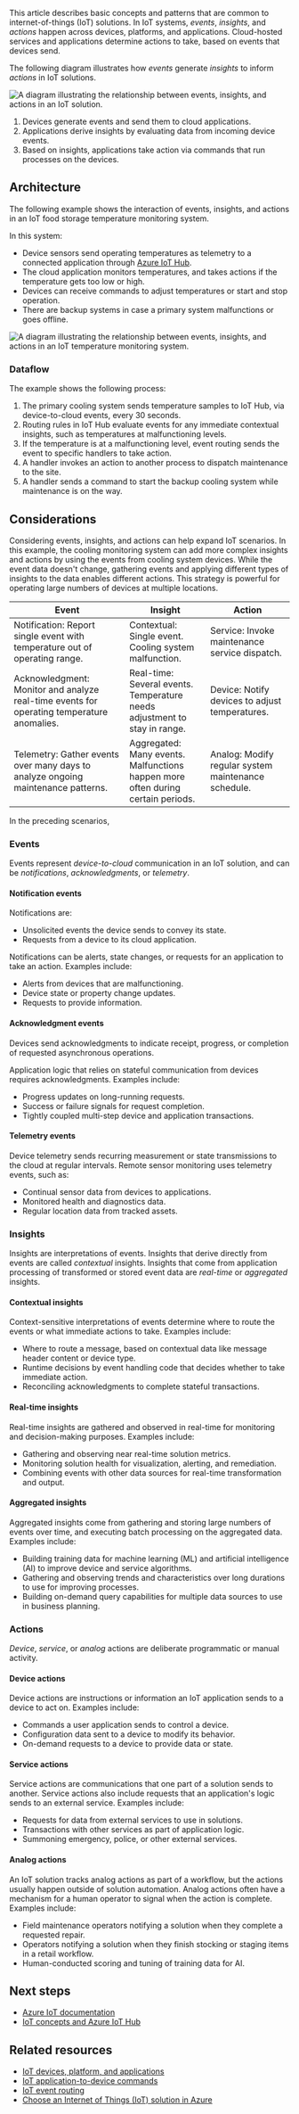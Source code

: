 This article describes basic concepts and patterns that are common to internet-of-things (IoT) solutions. In IoT systems, *events*, *insights*, and *actions* happen across devices, platforms, and applications. Cloud-hosted services and applications determine actions to take, based on events that devices send.

The following diagram illustrates how *events* generate *insights* to inform *actions* in IoT solutions.

![A diagram illustrating the relationship between events, insights, and actions in an IoT solution.](media/devices-events-insights.svg)

1. Devices generate events and send them to cloud applications.
1. Applications derive insights by evaluating data from incoming device events.
1. Based on insights, applications take action via commands that run processes on the devices.

## Architecture

The following example shows the interaction of events, insights, and actions in an IoT food storage temperature monitoring system.

In this system:

- Device sensors send operating temperatures as telemetry to a connected application through [Azure IoT Hub](https://azure.microsoft.com/services/iot-hub).
- The cloud application monitors temperatures, and takes actions if the temperature gets too low or high.
- Devices can receive commands to adjust temperatures or start and stop operation.
- There are backup systems in case a primary system malfunctions or goes offline.

![A diagram illustrating the relationship between events, insights, and actions in an IoT temperature monitoring system.](media/events-insights-actions.svg)

### Dataflow

The example shows the following process:

1. The primary cooling system sends temperature samples to IoT Hub, via device-to-cloud events, every 30 seconds.
1. Routing rules in IoT Hub evaluate events for any immediate contextual insights, such as temperatures at malfunctioning levels.
1. If the temperature is at a malfunctioning level, event routing sends the event to specific handlers to take action.
1. A handler invokes an action to another process to dispatch maintenance to the site.
1. A handler sends a command to start the backup cooling system while maintenance is on the way.

## Considerations

Considering events, insights, and actions can help expand IoT scenarios. In this example, the cooling monitoring system can add more complex insights and actions by using the events from cooling system devices. While the event data doesn't change, gathering events and applying different types of insights to the data enables different actions. This strategy is powerful for operating large numbers of devices at multiple locations.

|Event|Insight|Action
|---|---|---|
|Notification: Report single event with temperature out of operating range.|Contextual: Single event.<br />Cooling system malfunction.|Service: Invoke maintenance service dispatch.|
|Acknowledgment: Monitor and analyze real-time events for operating temperature anomalies.|Real-time: Several events.<br />Temperature needs adjustment to stay in range.|Device: Notify devices to adjust temperatures.|
|Telemetry: Gather events over many days to analyze ongoing maintenance patterns.|Aggregated: Many events.<br />Malfunctions happen more often during certain periods.|Analog: Modify regular system maintenance schedule.|

In the preceding scenarios, 

### Events

Events represent *device-to-cloud* communication in an IoT solution, and can be *notifications*, *acknowledgments*, or *telemetry*.

#### Notification events

Notifications are:

- Unsolicited events the device sends to convey its state.
- Requests from a device to its cloud application.

Notifications can be alerts, state changes, or requests for an application to take an action. Examples include:

- Alerts from devices that are malfunctioning.
- Device state or property change updates.
- Requests to provide information.

#### Acknowledgment events

Devices send acknowledgments to indicate receipt, progress, or completion of requested asynchronous operations.

Application logic that relies on stateful communication from devices requires acknowledgments. Examples include:

- Progress updates on long-running requests.
- Success or failure signals for request completion.
- Tightly coupled multi-step device and application transactions.

#### Telemetry events

Device telemetry sends recurring measurement or state transmissions to the cloud at regular intervals. Remote sensor monitoring uses telemetry events, such as:

- Continual sensor data from devices to applications.
- Monitored health and diagnostics data.
- Regular location data from tracked assets.

### Insights

Insights are interpretations of events. Insights that derive directly from events are called *contextual* insights. Insights that come from application processing of transformed or stored event data are *real-time* or *aggregated* insights.

#### Contextual insights

Context-sensitive interpretations of events determine where to route the events or what immediate actions to take. Examples include:

- Where to route a message, based on contextual data like message header content or device type.
- Runtime decisions by event handling code that decides whether to take immediate action.
- Reconciling acknowledgments to complete stateful transactions.

#### Real-time insights

Real-time insights are gathered and observed in real-time for monitoring and decision-making purposes. Examples include:

- Gathering and observing near real-time solution metrics.
- Monitoring solution health for visualization, alerting, and remediation.
- Combining events with other data sources for real-time transformation and output.

#### Aggregated insights

Aggregated insights come from gathering and storing large numbers of events over time, and executing batch processing on the aggregated data. Examples include:

- Building training data for machine learning (ML) and artificial intelligence (AI) to improve device and service algorithms.
- Gathering and observing trends and characteristics over long durations to use for improving processes.
- Building on-demand query capabilities for multiple data sources to use in business planning.

### Actions

*Device*, *service*, or *analog* actions are deliberate programmatic or manual activity.

#### Device actions

Device actions are instructions or information an IoT application sends to a device to act on. Examples include:

- Commands a user application sends to control a device.
- Configuration data sent to a device to modify its behavior.
- On-demand requests to a device to provide data or state.

#### Service actions

Service actions are communications that one part of a solution sends to another. Service actions also include requests that an application's logic sends to an external service. Examples include:

- Requests for data from external services to use in solutions.
- Transactions with other services as part of application logic.
- Summoning emergency, police, or other external services.

#### Analog actions

An IoT solution tracks analog actions as part of a workflow, but the actions usually happen outside of solution automation. Analog actions often have a mechanism for a human operator to signal when the action is complete. Examples include:

- Field maintenance operators notifying a solution when they complete a requested repair.
- Operators notifying a solution when they finish stocking or staging items in a retail workflow.
- Human-conducted scoring and tuning of training data for AI.

## Next steps

- [Azure IoT documentation](/azure/iot-fundamentals)
- [IoT concepts and Azure IoT Hub](/azure/iot-hub/about-iot-hub)

## Related resources

- [IoT devices, platform, and applications](devices-platform-application.yml)
- [IoT application-to-device commands](cloud-to-device.yml)
- [IoT event routing](event-routing.yml)
- [Choose an Internet of Things (IoT) solution in Azure](iot-central-iot-hub-cheat-sheet.yml)
